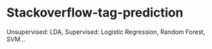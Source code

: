# Stackoverflow-tag-prediction
Unsupervised: LDA, Supervised: Logistic Regression, Random Forest, SVM...
